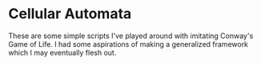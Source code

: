 # Cellular Automata

These are some simple scripts I've played around with imitating Conway's Game of
Life.  I had some aspirations of making a generalized framework which I may
eventually flesh out.
